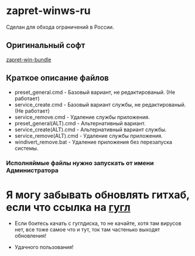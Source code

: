# zapret-winws-ru
Сделан для обхода ограничений в России.

## Оригинальный софт
[zapret-win-bundle](https://github.com/bol-van/zapret-win-bundle) 

## Краткое описание файлов

* preset_general.cmd - Базовый вариант, не редактированый. (Не работает)
* service_create.cmd - Базовый вариант службы, не редактированый. (Не работает)
* service_remove.cmd - Удаление службы приложения.
* preset_general(ALT).cmd - Альтернативный вариант.
* service_create(ALT).cmd - Альтернативный вариант службы.
* service_remove(ALT).cmd - Удаление службы приложения.
* windivert_remove.bat - Удаление приложения без перезапуска системы.
 
### Исполняймые файлы нужно запускать от имени Администратора 

# Я могу забывать обновлять гитхаб, если что ссылка на [гугл](https://drive.google.com/file/d/18DBZG8F4burqfiTx0qxkz7sk_HX2uZkt/view?usp=drive_link)

* Если боитесь качать с гуглдиска, то не качайте, хотя там вирусов нет, все тоже самое что и тут, ток там частенько выходят обновления!

* Удачного пользования!
